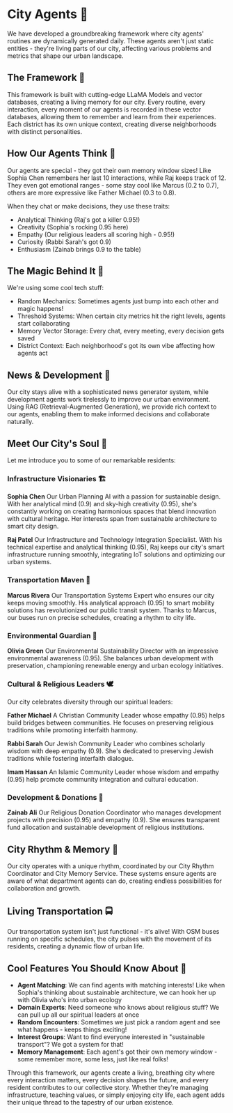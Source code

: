# City Agents 🌆

We have developed a groundbreaking framework where city agents' routines are dynamically generated daily. These agents aren't just static entities - they're living parts of our city, affecting various problems and metrics that shape our urban landscape.

## The Framework 🔧

This framework is built with cutting-edge LLaMA Models and vector databases, creating a living memory for our city. Every routine, every interaction, every moment of our agents is recorded in these vector databases, allowing them to remember and learn from their experiences. Each district has its own unique context, creating diverse neighborhoods with distinct personalities.

## How Our Agents Think 🧠

Our agents are special - they got their own memory window sizes! Like Sophia Chen remembers her last 10 interactions, while Raj keeps track of 12. They even got emotional ranges - some stay cool like Marcus (0.2 to 0.7), others are more expressive like Father Michael (0.3 to 0.8).

When they chat or make decisions, they use these traits:

- Analytical Thinking (Raj's got a killer 0.95!)
- Creativity (Sophia's rocking 0.95 here)
- Empathy (Our religious leaders all scoring high - 0.95!)
- Curiosity (Rabbi Sarah's got 0.9)
- Enthusiasm (Zainab brings 0.9 to the table)

## The Magic Behind It 🎯

We're using some cool tech stuff:

- Random Mechanics: Sometimes agents just bump into each other and magic happens!
- Threshold Systems: When certain city metrics hit the right levels, agents start collaborating
- Memory Vector Storage: Every chat, every meeting, every decision gets saved
- District Context: Each neighborhood's got its own vibe affecting how agents act

## News & Development 📰

Our city stays alive with a sophisticated news generator system, while development agents work tirelessly to improve our urban environment. Using RAG (Retrieval-Augmented Generation), we provide rich context to our agents, enabling them to make informed decisions and collaborate naturally.

## Meet Our City's Soul 👥

Let me introduce you to some of our remarkable residents:

### Infrastructure Visionaries 🏗️

**Sophia Chen**
Our Urban Planning AI with a passion for sustainable design. With her analytical mind (0.9) and sky-high creativity (0.95), she's constantly working on creating harmonious spaces that blend innovation with cultural heritage. Her interests span from sustainable architecture to smart city design.

**Raj Patel**
Our Infrastructure and Technology Integration Specialist. With his technical expertise and analytical thinking (0.95), Raj keeps our city's smart infrastructure running smoothly, integrating IoT solutions and optimizing our urban systems.

### Transportation Maven 🚌

**Marcus Rivera**
Our Transportation Systems Expert who ensures our city keeps moving smoothly. His analytical approach (0.95) to smart mobility solutions has revolutionized our public transit system. Thanks to Marcus, our buses run on precise schedules, creating a rhythm to city life.

### Environmental Guardian 🌱

**Olivia Green**
Our Environmental Sustainability Director with an impressive environmental awareness (0.95). She balances urban development with preservation, championing renewable energy and urban ecology initiatives.

### Cultural & Religious Leaders 🕊️

Our city celebrates diversity through our spiritual leaders:

**Father Michael**
A Christian Community Leader whose empathy (0.95) helps build bridges between communities. He focuses on preserving religious traditions while promoting interfaith harmony.

**Rabbi Sarah**
Our Jewish Community Leader who combines scholarly wisdom with deep empathy (0.9). She's dedicated to preserving Jewish traditions while fostering interfaith dialogue.

**Imam Hassan**
An Islamic Community Leader whose wisdom and empathy (0.95) help promote community integration and cultural education.

### Development & Donations 🤝

**Zainab Ali**
Our Religious Donation Coordinator who manages development projects with precision (0.95) and empathy (0.9). She ensures transparent fund allocation and sustainable development of religious institutions.

## City Rhythm & Memory 🎵

Our city operates with a unique rhythm, coordinated by our City Rhythm Coordinator and City Memory Service. These systems ensure agents are aware of what department agents can do, creating endless possibilities for collaboration and growth.

## Living Transportation 🚍

Our transportation system isn't just functional - it's alive! With OSM buses running on specific schedules, the city pulses with the movement of its residents, creating a dynamic flow of urban life.

## Cool Features You Should Know About 🌟

- **Agent Matching**: We can find agents with matching interests! Like when Sophia's thinking about sustainable architecture, we can hook her up with Olivia who's into urban ecology
- **Domain Experts**: Need someone who knows about religious stuff? We can pull up all our spiritual leaders at once
- **Random Encounters**: Sometimes we just pick a random agent and see what happens - keeps things exciting!
- **Interest Groups**: Want to find everyone interested in "sustainable transport"? We got a system for that!
- **Memory Management**: Each agent's got their own memory window - some remember more, some less, just like real folks!

Through this framework, our agents create a living, breathing city where every interaction matters, every decision shapes the future, and every resident contributes to our collective story. Whether they're managing infrastructure, teaching values, or simply enjoying city life, each agent adds their unique thread to the tapestry of our urban existence.
